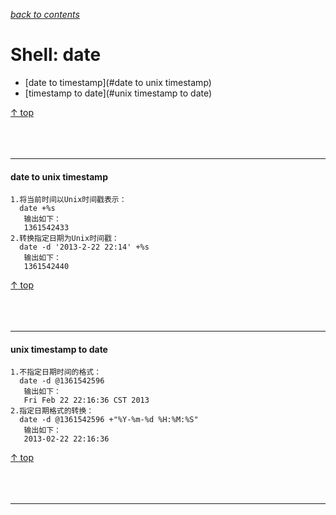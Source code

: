 [*back to contents*](https://github.com/malw2020/learn#contents)<br>

# Shell: date

- [date to timestamp](#date to unix timestamp)
- [timestamp to date](#unix timestamp to date)

[↑ top](#shell-date)
<br><br><br><br><hr>


#### date to unix timestamp

```shell
1.将当前时间以Unix时间戳表示：
  date +%s
   输出如下：
   1361542433
2.转换指定日期为Unix时间戳：
  date -d '2013-2-22 22:14' +%s
   输出如下：
   1361542440

```

[↑ top](#shell-date)
<br><br><br><br><hr>


#### unix timestamp to date

```shell
1.不指定日期时间的格式：
  date -d @1361542596
   输出如下：
   Fri Feb 22 22:16:36 CST 2013
2.指定日期格式的转换：
  date -d @1361542596 +"%Y-%m-%d %H:%M:%S"
   输出如下：
   2013-02-22 22:16:36

```

[↑ top](#shell-date)
<br><br><br><br><hr>
